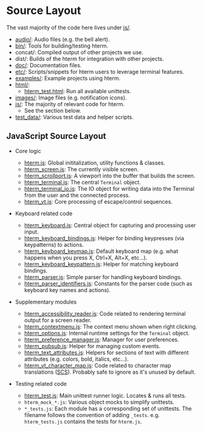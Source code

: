 # Source Layout

The vast majority of the code here lives under [js/].

* [audio/]: Audio files (e.g. the bell alert).
* [bin/]: Tools for building/testing hterm.
* concat/: Compiled output of other projects we use.
* dist/: Builds of the hterm for integration with other projects.
* [doc/]: Documentation files.
* [etc/]: Scripts/snippets for hterm users to leverage terminal features.
* [examples/]: Example projects using hterm.
* [html/]:
  * [hterm_test.html]: Run all available unittests.
* [images/]: Image files (e.g. notification icons).
* [js/]: The majority of relevant code for hterm.
  * See the section below.
* [test_data/]: Various test data and helper scripts.

## JavaScript Source Layout

* Core logic
  * [hterm.js]: Global inititalization, utility functions & classes.
  * [hterm_screen.js]: The currently visible screen.
  * [hterm_scrollport.js]: A viewport into the buffer that builds the screen.
  * [hterm_terminal.js]: The central `Terminal` object.
  * [hterm_terminal_io.js]: The IO object for writing data into the Terminal
    from the user and the connected process.
  * [hterm_vt.js]: Core processing of escape/control sequences.

* Keyboard related code
  * [hterm_keyboard.js]: Central object for capturing and processing user input.
  * [hterm_keyboard_bindings.js]: Helper for binding keypresses (via
    keypatterns) to actions.
  * [hterm_keyboard_keymap.js]: Default keyboard map (e.g. what happens when you
    press X, Ctrl+X, Alt+X, etc...).
  * [hterm_keyboard_keypattern.js]: Helper for matching keyboard bindings.
  * [hterm_parser.js]: Simple parser for handling keyboard bindings.
  * [hterm_parser_identifiers.js]: Constants for the parser code (such as
    keyboard key names and actions).

* Supplementary modules
  * [hterm_accessibility_reader.js]: Code related to rendering terminal output
    for a screen reader.
  * [hterm_contextmenu.js]: The context menu shown when right clicking.
  * [hterm_options.js]: Internal runtime settings for the `Terminal` object.
  * [hterm_preference_manager.js]: Manager for user preferences.
  * [hterm_pubsub.js]: Helper for managing custom events.
  * [hterm_text_attributes.js]: Helpers for sections of text with different
    attributes (e.g. colors, bold, italics, etc...).
  * [hterm_vt_character_map.js]: Code related to character map translations
    ([SCS]).  Probably safe to ignore as it's unused by default.

* Testing related code
  * [hterm_test.js]: Main unittest runner logic.  Locates & runs all tests.
  * `hterm_mock_*.js`: Various object mocks to simplify unittests.
  * `*_tests.js`: Each module has a corresponding set of unittests.  The
    filename follows the convention of adding `_tests`.  e.g. `hterm_tests.js`
    contains the tests for `hterm.js`.


[audio/]: ../../audio/
[bin/]: ../../bin/
[doc/]: ../../doc/
[etc/]: ../../etc/
[examples/]: ../../examples/
[html/]: ../../html/
[images/]: ../../images/
[js/]: ../../js/
[test_data/]: ../../test_data/

[hterm_test.html]: ../../html/hterm_test.html
[hterm.js]: ../../js/hterm.js
[hterm_accessibility_reader.js]: ../../js/hterm_accessibility_reader.js
[hterm_accessibility_reader_tests.js]: ../../js/hterm_accessibility_reader_tests.js
[hterm_contextmenu.js]: ../../js/hterm_contextmenu.js
[hterm_contextmenu_tests.js]: ../../js/hterm_contextmenu_tests.js
[hterm_frame.js]: ../../js/hterm_frame.js
[hterm_keyboard.js]: ../../js/hterm_keyboard.js
[hterm_keyboard_bindings.js]: ../../js/hterm_keyboard_bindings.js
[hterm_keyboard_keymap.js]: ../../js/hterm_keyboard_keymap.js
[hterm_keyboard_keypattern.js]: ../../js/hterm_keyboard_keypattern.js
[hterm_mock_notification.js]: ../../js/hterm_mock_notification.js
[hterm_mock_row_provider.js]: ../../js/hterm_mock_row_provider.js
[hterm_options.js]: ../../js/hterm_options.js
[hterm_parser.js]: ../../js/hterm_parser.js
[hterm_parser_identifiers.js]: ../../js/hterm_parser_identifiers.js
[hterm_parser_tests.js]: ../../js/hterm_parser_tests.js
[hterm_preference_manager.js]: ../../js/hterm_preference_manager.js
[hterm_pubsub.js]: ../../js/hterm_pubsub.js
[hterm_pubsub_tests.js]: ../../js/hterm_pubsub_tests.js
[hterm_screen.js]: ../../js/hterm_screen.js
[hterm_screen_tests.js]: ../../js/hterm_screen_tests.js
[hterm_scrollport.js]: ../../js/hterm_scrollport.js
[hterm_scrollport_tests.js]: ../../js/hterm_scrollport_tests.js
[hterm_terminal.js]: ../../js/hterm_terminal.js
[hterm_terminal_tests.js]: ../../js/hterm_terminal_tests.js
[hterm_terminal_io.js]: ../../js/hterm_terminal_io.js
[hterm_terminal_io_tests.js]: ../../js/hterm_terminal_io_tests.js
[hterm_test.js]: ../../js/hterm_test.js
[hterm_tests.js]: ../../js/hterm_tests.js
[hterm_text_attributes.js]: ../../js/hterm_text_attributes.js
[hterm_text_attributes_tests.js]: ../../js/hterm_text_attributes_tests.js
[hterm_vt_canned_tests.js]: ../../js/hterm_vt_canned_tests.js
[hterm_vt_character_map.js]: ../../js/hterm_vt_character_map.js
[hterm_vt_character_map_tests.js]: ../../js/hterm_vt_character_map_tests.js
[hterm_vt.js]: ../../js/hterm_vt.js
[hterm_vt_tests.js]: ../../js/hterm_vt_tests.js

[SCS]: ../ControlSequences.md#SCS
